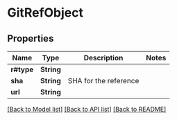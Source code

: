 # GitRefObject

## Properties

Name | Type | Description | Notes
------------ | ------------- | ------------- | -------------
**r#type** | **String** |  | 
**sha** | **String** | SHA for the reference | 
**url** | **String** |  | 

[[Back to Model list]](../README.md#documentation-for-models) [[Back to API list]](../README.md#documentation-for-api-endpoints) [[Back to README]](../README.md)


